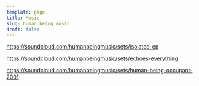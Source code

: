 ```yaml
---
template: page
title: Music
slug: human_being_music
draft: false
---
```


https://soundcloud.com/humanbeingmusic/sets/isolated-ep

https://soundcloud.com/humanbeingmusic/sets/echoes-everything

https://soundcloud.com/humanbeingmusic/sets/human-being-occupant-2001